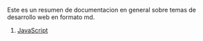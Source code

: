 Este es un resumen de documentacion en general sobre temas de desarrollo web en formato md.

1.  [JavaScript](./01_JavaScript_Moderno.md)





